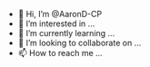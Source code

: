 - 👋 Hi, I’m @AaronD-CP
- 👀 I’m interested in ...
- 🌱 I’m currently learning ...
- 💞️ I’m looking to collaborate on ...
- 📫 How to reach me ...

<!---
AaronD-CP/AaronD-CP is a ✨ special ✨ repository because its `README.md` (this file) appears on your GitHub profile.
You can click the Preview link to take a look at your changes.
--->
